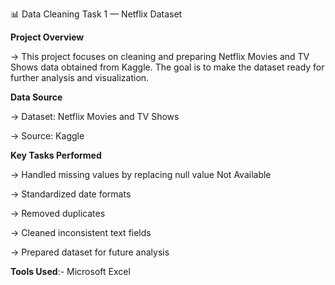 📊 Data Cleaning Task 1 — Netflix Dataset

**Project Overview**

-> This project focuses on cleaning and preparing Netflix Movies and TV Shows data obtained from Kaggle. The goal is to make the dataset ready for further analysis and visualization.

**Data Source**

-> Dataset: Netflix Movies and TV Shows

-> Source: Kaggle

**Key Tasks Performed**

-> Handled missing values by replacing null value Not Available

-> Standardized date formats

-> Removed duplicates

-> Cleaned inconsistent text fields

-> Prepared dataset for future analysis

**Tools Used**:- Microsoft Excel
